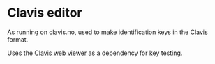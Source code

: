 # Clavis editor

As running on clavis.no, used to make identification keys in the [Clavis](https://github.com/Artsdatabanken/Clavis) format.

Uses the [Clavis web viewer](https://github.com/Artsdatabanken/Clavis-viewer-web) as a dependency for key testing.
